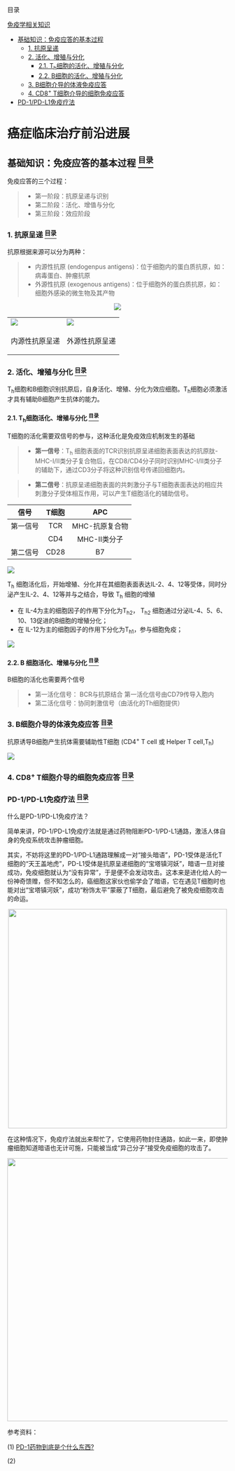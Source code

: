 <a name="content">目录</a>

[免疫学相关知识](#title)
- [基础知识：免疫应答的基本过程](#base-immu-response-process)
	- [1. 抗原呈递](#antigen-present)
	- [2. 活化、增殖与分化](#active-reproduce-differetiation)
		- [2.1. T<sub>h</sub>细胞的活化、增殖与分化](#th-active)
		- [2.2. B细胞的活化、增殖与分化](#b-active)
	- [3. B细胞介导的体液免疫应答](#b-cell-immu-response)
	- [4. CD8<sup>+</sup> T细胞介导的细胞免疫应答](#t-cell-immu-response)
- [PD-1/PD-L1免疫疗法](#pd-l)


<h1 name="title">癌症临床治疗前沿进展</h1>

<a name="pd-l"><h2>基础知识：免疫应答的基本过程 [<sup>目录</sup>](#content)</h2></a>

免疫应答的三个过程：
> - 第一阶段：抗原呈递与识别
> - 第二阶段：活化、增值与分化
> - 第三阶段：效应阶段

<a name="antigen-present"><h3>1. 抗原呈递 [<sup>目录</sup>](#content)</h3></a>

抗原根据来源可以分为两种：
> - 内源性抗原 (endogenpus antigens)：位于细胞内的蛋白质抗原，如：病毒蛋白、肿瘤抗原
> - 外源性抗原 (exogenous antigens)：位于细胞外的蛋白质抗原，如：细胞外感染的微生物及其产物

<p align="center"><img src=/picture/Cancer-treatment-antigen.png></p>

<table>
<tr>
	<td><img src=/picture/Cancer-treatment-AP-endo.png></td>
	<td><img src=/picture/Cancer-treatment-AP-exo.png></td>
</tr>
<tr>
	<td><p align="center">内源性抗原呈递</p></td>
	<td><p align="center">外源性抗原呈递</p></td>
</tr>
</table>

<a name="active-reproduce-differetiation"><h3>2. 活化、增殖与分化 [<sup>目录</sup>](#content)</h3></a>

T<sub>h</sub>细胞和B细胞识别抗原后，自身活化、增殖、分化为效应细胞。T<sub>h</sub>细胞必须激活才具有辅助B细胞产生抗体的能力。

<a name="th-active"><h4>2.1. T<sub>h</sub>细胞活化、增殖与分化  [<sup>目录</sup>](#content)</h4></a>

T细胞的活化需要双信号的参与，这种活化是免疫效应机制发生的基础
> - **第一信号**：T<sub>h</sub> 细胞表面的TCR识别抗原呈递细胞表面表达的抗原肽-MHC-I/II类分子复合物后，在CD8/CD4分子同时识别MHC-I/II类分子的辅助下，通过CD3分子将这种识别信号传递回细胞内。

> - **第二信号**：抗原呈递细胞表面的共刺激分子与T细胞表面表达的相应共刺激分子受体相互作用，可以产生T细胞活化的辅助信号。

|信号|T细胞|APC|
|:-----:|:-----:|:-----:|
|第一信号|TCR|MHC-抗原复合物|
|` `|CD4|MHC-II类分子|
|第二信号|CD28|B7|

![](/picture/Cancer-treatment-Th-active.png)

T<sub>h</sub> 细胞活化后，开始增殖、分化并在其细胞表面表达IL-2、4、12等受体，同时分泌产生IL-2、4、12等并与之结合，导致 T<sub>h</sub> 细胞的增殖

- 在 IL-4为主的细胞因子的作用下分化为T<sub>h2</sub>， T<sub>h2</sub> 细胞通过分泌IL-4、5、6、10、13促进的B细胞的增殖分化；
- 在 IL-12为主的细胞因子的作用下分化为T<sub>h1</sub>，参与细胞免疫；

![](/picture/Cancer-treatment-Th-active-2.png)

<a name="b-active"><h4>2.2. B 细胞活化、增殖与分化  [<sup>目录</sup>](#content)</h4></a>

B细胞的活化也需要两个信号
> - 第一活化信号： BCR与抗原结合 第一活化信号由CD79传导入胞内
> - 第二活化信号：协同刺激信号（由活化的Th细胞提供）

<a name="b-cell-immu-response"><h3>3. B细胞介导的体液免疫应答  [<sup>目录</sup>](#content)</h3></a>

抗原诱导B细胞产生抗体需要辅助性T细胞 (CD4<sup>+</sup> T cell 或 Helper T cell,T<sub>h</sub>)

![](/picture/Cancer-treatment-Bcell-response.png)

<a name="t-cell-immu-response"><h3>4. CD8<sup>+</sup> T细胞介导的细胞免疫应答 [<sup>目录</sup>](#content)</h3></a>

<a name="pd-l"><h3>PD-1/PD-L1免疫疗法 [<sup>目录</sup>](#content)</h3></a>

什么是PD-1/PD-L1免疫疗法？

简单来讲，PD-1/PD-L1免疫疗法就是通过药物阻断PD-1/PD-L1通路，激活人体自身的免疫系统攻击肿瘤细胞。

其实，不妨将这里的PD-1/PD-L1通路理解成一对“接头暗语”，PD-1受体是活化T细胞的“天王盖地虎”，PD-L1受体是抗原呈递细胞的“宝塔镇河妖”，暗语一旦对接成功，免疫细胞就认为“没有异常”，于是便不会发动攻击。这本来是进化给人的一份神奇馈赠，但不知怎么的，癌细胞这家伙也偷学会了暗语，它在遇见T细胞时也能对出“宝塔镇河妖”，成功“粉饰太平”蒙蔽了T细胞，最后避免了被免疫细胞攻击的命运。

<p align="center"><img src=/picture/Cancer-treatment-PD-1-1.jpg width="500"></p>

在这种情况下，免疫疗法就出来帮忙了，它使用药物封住通路，如此一来，即使肿瘤细胞知道暗语也无计可施，只能被当成“异己分子”接受免疫细胞的攻击了。

<p align="center"><img src=/picture/Cancer-treatment-PD-1-2.jpg width="600"></p>



参考资料：

(1) [PD-1药物到底是个什么东西?](http://ioc.waikong.hk/xinwenzixun/1553.html)

(2) 
